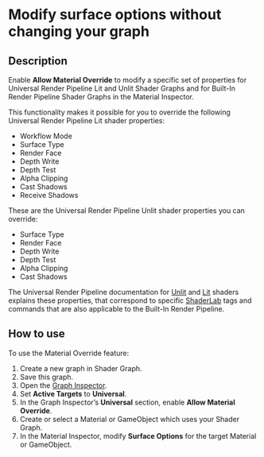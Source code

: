 # Modify surface options without changing your graph

## Description

Enable **Allow Material Override** to modify a specific set of properties for Universal Render Pipeline Lit and Unlit Shader Graphs and for Built-In Render Pipeline Shader Graphs in the Material Inspector.

This functionality makes it possible for you to override the following Universal Render Pipeline Lit shader properties:

* Workflow Mode
* Surface Type
* Render Face
* Depth Write
* Depth Test
* Alpha Clipping
* Cast Shadows
* Receive Shadows

These are the Universal Render Pipeline Unlit shader properties you can override:

* Surface Type
* Render Face
* Depth Write
* Depth Test
* Alpha Clipping
* Cast Shadows

The Universal Render Pipeline documentation for [Unlit](https://docs.unity3d.com/Packages/com.unity.render-pipelines.universal@11.0/manual/unlit-shader.html) and [Lit](https://docs.unity3d.com/Packages/com.unity.render-pipelines.universal@11.0/manual/lit-shader.html) shaders explains these properties, that correspond to specific [ShaderLab](https://docs.unity3d.com/Manual/SL-Reference.html) tags and commands that are also applicable to the Built-In Render Pipeline.

## How to use

To use the Material Override feature:
1. Create a new graph in Shader Graph.
2. Save this graph.
3. Open the [Graph Inspector](Internal-Inspector).
4. Set **Active Targets** to **Universal**.
5. In the Graph Inspector’s **Universal** section, enable **Allow Material Override**.
6. Create or select a Material or GameObject which uses your Shader Graph.
7. In the Material Inspector, modify **Surface Options** for the target Material or GameObject.
